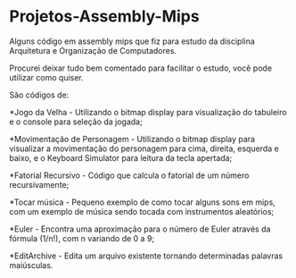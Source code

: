 # Projetos-Assembly-Mips
Alguns código em assembly mips que fiz para estudo da disciplina Arquitetura e Organização de Computadores.

Procurei deixar tudo bem comentado para facilitar o estudo, você pode utilizar como quiser.

São códigos de:

*Jogo da Velha - Utilizando o bitmap display para visualização do tabuleiro e o console para seleção da jogada;

*Movimentação de Personagem - Utilizando o bitmap display para visualizar a movimentação do personagem para cima, direita, esquerda e baixo, e o Keyboard Simulator para leitura da tecla apertada;

*Fatorial Recursivo - Código que calcula o fatorial de um número recursivamente;

*Tocar música - Pequeno exemplo de como tocar alguns sons em mips, com um exemplo de música sendo tocada com instrumentos aleatórios;

*Euler - Encontra uma aproximação para o número de Euler através da fórmula (1/n!), com n variando de 0 a 9;

*EditArchive - Edita um arquivo existente tornando determinadas palavras maiúsculas.
